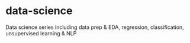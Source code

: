 # data-science
Data science series including data prep &amp; EDA, regression, classification, unsupervised learning &amp; NLP
